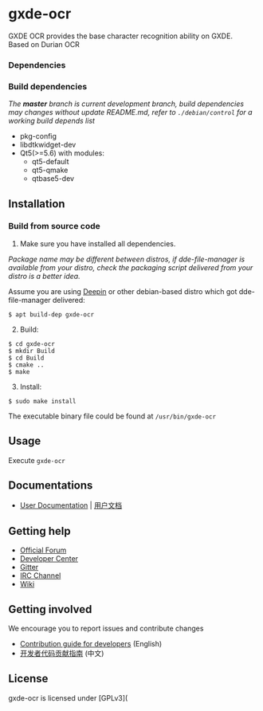 # gxde-ocr
 
GXDE OCR provides the base character recognition ability on GXDE.  
Based on Durian OCR  

### Dependencies

### Build dependencies

_The **master** branch is current development branch, build dependencies may changes without update README.md, refer to `./debian/control` for a working build depends list_

* pkg-config
* libdtkwidget-dev
* Qt5(>=5.6) with modules:
  * qt5-default
  * qt5-qmake
  * qtbase5-dev
  
    



## Installation

### Build from source code

1. Make sure you have installed all dependencies.

_Package name may be different between distros, if dde-file-manager is available from your distro, check the packaging script delivered from your distro is a better idea._

Assume you are using [Deepin](https://distrowatch.com/table.php?distribution=deepin) or other debian-based distro which got dde-file-manager delivered:

``` shell
$ apt build-dep gxde-ocr
```

2. Build:

```
$ cd gxde-ocr
$ mkdir Build
$ cd Build
$ cmake ..
$ make
```

3. Install:

```
$ sudo make install
```

The executable binary file could be found at `/usr/bin/gxde-ocr `

## Usage

Execute `gxde-ocr`

## Documentations

 - [User Documentation](https://wikidev.uniontech.com/index.php?title=%E7%9B%B8%E5%86%8C) | [用户文档](https://wikidev.uniontech.com/index.php?title=%E7%9B%B8%E5%86%8C)

## Getting help

 - [Official Forum](https://bbs.deepin.org/)
 - [Developer Center](https://github.com/linuxdeepin/developer-center)
 - [Gitter](https://gitter.im/orgs/linuxdeepin/rooms)
 - [IRC Channel](https://webchat.freenode.net/?channels=deepin)
 - [Wiki](https://wiki.deepin.org/)

## Getting involved

We encourage you to report issues and contribute changes

 - [Contribution guide for developers](https://github.com/linuxdeepin/developer-center/wiki/Contribution-Guidelines-for-Developers-en) (English)
 - [开发者代码贡献指南](https://github.com/linuxdeepin/developer-center/wiki/Contribution-Guidelines-for-Developers) (中文)

## License

gxde-ocr is licensed under [GPLv3](